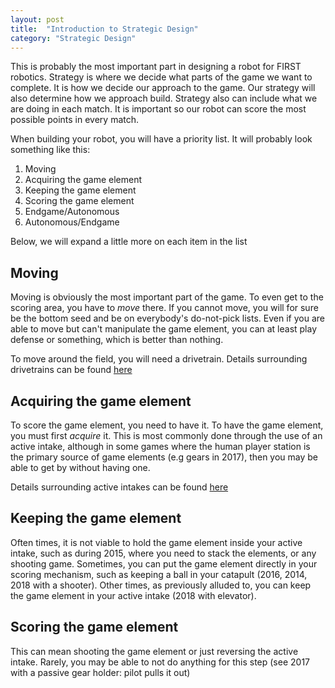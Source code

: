 ```yaml
---
layout: post
title:  "Introduction to Strategic Design"
category: "Strategic Design"
---
```

This is probably the most important part in designing a robot for FIRST robotics. Strategy is where we decide what parts of the game we want to complete. It is how we decide our approach to the game. Our strategy will also determine how we approach build. Strategy also can include what we are doing in each match. It is important so our robot can score the most possible points in every match.

When building your robot, you will have a priority list. It will probably look something like this:

1. Moving
1. Acquiring the game element
1. Keeping the game element
1. Scoring the game element
1. Endgame/Autonomous
1. Autonomous/Endgame

Below, we will expand a little more on each item in the list

## Moving

Moving is obviously the most important part of the game. To even get to the scoring area, you have to *move* there. If you cannot move, you will for sure be the bottom seed and be on everybody's do-not-pick lists. Even if you are able to move but can't manipulate the game element, you can at least play defense or something, which is better than nothing. 

To move around the field, you will need a drivetrain. Details surrounding drivetrains can be found [here](/build#drivetrains)

## Acquiring the game element

To score the game element, you need to have it. To have the game element, you must first *acquire* it. This is most commonly done through the use of an active intake, although in some games where the human player station is the primary source of game elements (e.g gears in 2017), then you may be able to get by without having one. 

Details surrounding active intakes can be found [here](/build/introActiveIntakes.html)

## Keeping the game element

Often times, it is not viable to hold the game element inside your active intake, such as during 2015, where you need to stack the elements, or any shooting game. Sometimes, you can put the game element directly in your scoring mechanism, such as keeping a ball in your catapult (2016, 2014, 2018 with a shooter). Other times, as previously alluded to, you can keep the game element in your active intake (2018 with elevator).

## Scoring the game element

This can mean shooting the game element or just reversing the active intake. Rarely, you may be able to not do anything for this step (see 2017 with a passive gear holder: pilot pulls it out)
